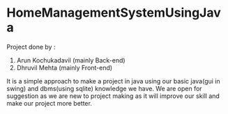 # HomeManagementSystemUsingJava
Project done by :
1. Arun Kochukadavil (mainly Back-end)
2. Dhruvil Mehta (mainly Front-end)

It is a simple approach to make a project in java using our basic java(gui in swing) and dbms(using sqlite) knowledge we have. We are open for suggestion as we are new to project making as it will improve our skill and make our project more better.
